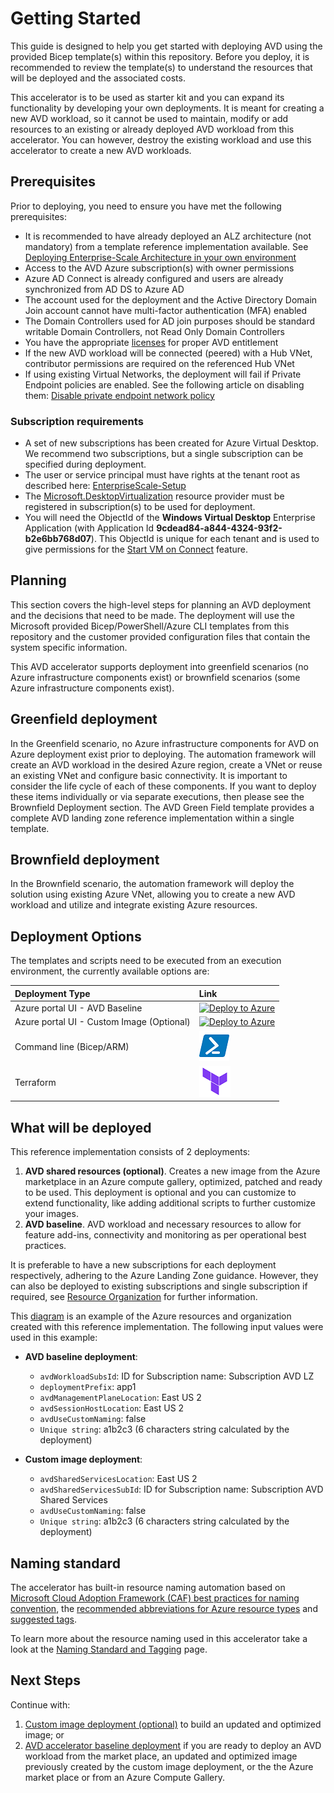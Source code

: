 # Getting Started

This guide is designed to help you get started with deploying AVD using the provided Bicep template(s) within this repository. Before you deploy, it is recommended to review the template(s) to understand the resources that will be deployed and the associated costs.

This accelerator is to be used as starter kit and you can expand its functionality by developing your own deployments. It is meant for creating a new AVD workload, so it cannot be used to maintain, modify or add resources to an existing or already deployed AVD workload from this accelerator. You can however, destroy the existing workload and use this accelerator to create a new AVD workloads.

## Prerequisites

Prior to deploying, you need to ensure you have met the following prerequisites:

- It is recommended to have already deployed an ALZ architecture (not mandatory) from a template reference implementation available. See [Deploying Enterprise-Scale Architecture in your own environment](https://github.com/Azure/Enterprise-Scale#deploying-enterprise-scale-architecture-in-your-own-environment)
- Access to the AVD Azure subscription(s) with owner permissions
- Azure AD Connect is already configured and users are already synchronized from AD DS to Azure AD
- The account used for the deployment and the Active Directory Domain Join account cannot have multi-factor authentication (MFA) enabled
- The Domain Controllers used for AD join purposes should be standard writable Domain Controllers, not Read Only Domain Controllers
- You have the appropriate [licenses](https://docs.microsoft.com/azure/virtual-desktop/prerequisites#operating-systems-and-licenses) for proper AVD entitlement
- If the new AVD workload will be connected (peered) with a Hub VNet, contributor permissions are required on the referenced Hub VNet
- If using existing Virtual Networks, the deployment will fail if Private Endpoint policies are enabled. See the following article on disabling them: [Disable private endpoint network policy](https://docs.microsoft.com/azure/private-link/disable-private-endpoint-network-policy)

### Subscription requirements

- A set of new subscriptions has been created for Azure Virtual Desktop. We recommend two subscriptions, but a single subscription can be specified during deployment.
- The user or service principal must have rights at the tenant root as described here: [EnterpriseScale-Setup](https://github.com/Azure/Enterprise-Scale/blob/main/docs/EnterpriseScale-Setup-azure.md)
- The [Microsoft.DesktopVirtualization](https://docs.microsoft.com/azure/virtual-desktop/create-host-pools-azure-marketplace?tabs=azure-portal#final-requirements) resource provider must be registered in subscription(s) to be used for deployment.
- You will need the ObjectId of the **Windows Virtual Desktop** Enterprise Application (with Application Id **9cdead84-a844-4324-93f2-b2e6bb768d07**). This ObjectId is unique for each tenant and is used to give permissions for the [Start VM on Connect](https://docs.microsoft.com/azure/virtual-desktop/start-virtual-machine-connect) feature.

## Planning

This section covers the high-level steps for planning an AVD deployment and the decisions that need to be made. The deployment will use the Microsoft provided Bicep/PowerShell/Azure CLI templates from this repository and the customer provided configuration files that contain the system specific information.

This AVD accelerator supports deployment into greenfield scenarios (no Azure infrastructure components exist) or brownfield scenarios (some Azure infrastructure components exist).

## Greenfield deployment

In the Greenfield scenario, no Azure infrastructure components for AVD on Azure deployment exist prior to deploying. The automation framework will create an AVD workload in the desired Azure region, create a VNet or reuse an existing VNet and configure basic connectivity.
It is important to consider the life cycle of each of these components. If you want to deploy these items individually or via separate executions, then please see the Brownfield Deployment section.
The AVD Green Field template provides a complete AVD landing zone reference implementation within a single template.

## Brownfield deployment

In the Brownfield scenario, the automation framework will deploy the solution using existing Azure VNet, allowing you to create a new AVD workload and utilize and integrate existing Azure resources.

## Deployment Options

The templates and scripts need to be executed from an execution environment, the currently available options are:

| Deployment Type | Link |
|:--|:--|
| Azure portal UI - AVD Baseline |[![Deploy to Azure](https://aka.ms/deploytoazurebutton)](https://portal.azure.com/#blade/Microsoft_Azure_CreateUIDef/CustomDeploymentBlade/uri/https%3A%2F%2Fraw.githubusercontent.com%2FAzure%2Favdaccelerator%2Fmain%2Fworkload%2Farm%2Fdeploy-baseline.json/uiFormDefinitionUri/https%3A%2F%2Fraw.githubusercontent.com%2FAzure%2Favdaccelerator%2Fmain%2Fworkload%2Fportal-ui%2Fportal-ui-baseline.json) |
| Azure portal UI - Custom Image (Optional) |[![Deploy to Azure](https://aka.ms/deploytoazurebutton)](https://portal.azure.com/#blade/Microsoft_Azure_CreateUIDef/CustomDeploymentBlade/uri/https%3A%2F%2Fraw.githubusercontent.com%2FAzure%2Favdaccelerator%2Fmain%2Fworkload%2Farm%2Fdeploy-custom-image.json/uiFormDefinitionUri/https%3A%2F%2Fraw.githubusercontent.com%2FAzure%2Favdaccelerator%2Fmain%2Fworkload%2Fportal-ui%2Fportal-ui-custom-image.json) |
| Command line (Bicep/ARM) |[![Powershell/Azure CLI](./icons/powershell.png)](https://github.com/Azure/avdaccelerator/blob/main/workload/bicep/readme.md) |
| Terraform |[![Terraform](./icons/terraform.png)](https://github.com/Azure/avdaccelerator/blob/main/workload/terraform/readme.md) |

<!-- ## AVD Landing Zone: Greenfield Deployment

Greenfield deployment of AVD Landing Zone is suitable if you are looking at brand new installation. By using this reference implementation, you can deploy AVD using a suggested configuration from Microsoft. You can add new configuration or modify deployed configuration to meet their very specific requirement.
-->

## What will be deployed

This reference implementation consists of 2 deployments:

1. **AVD shared resources (optional)**. Creates a new image from the Azure marketplace in an Azure compute gallery, optimized, patched and ready to be used. This deployment is optional and you can customize to extend functionality, like adding additional scripts to further customize your images.
2. **AVD baseline**. AVD workload and necessary resources to allow for feature add-ins, connectivity and monitoring as per operational best practices.

It is preferable to have a new subscriptions for each deployment respectively, adhering to the Azure Landing Zone guidance. However, they can also be deployed to existing subscriptions and single subscription if required, see [Resource Organization](https://docs.microsoft.com/azure/cloud-adoption-framework/scenarios/wvd/design-area-resource-organization) for further information.

This [diagram](/workload/docs/diagrams/avd-accelerator-resource-organization-naming.png) is an example of the Azure resources and organization created with this reference implementation. The following input values were used in this example:

- **AVD baseline deployment**:
  - `avdWorkloadSubsId`: ID for Subscription name: Subscription AVD LZ
  - `deploymentPrefix`: app1
  - `avdManagementPlaneLocation`: East US 2
  - `avdSessionHostLocation`: East US 2
  - `avdUseCustomNaming`: false
  - `Unique string`: a1b2c3 (6 characters string calculated by the deployment)

- **Custom image deployment**:
  - `avdSharedServicesLocation`: East US 2
  - `avdSharedServicesSubId`:  ID for Subscription name: Subscription AVD Shared Services
  - `avdUseCustomNaming`: false
  - `Unique string`: a1b2c3 (6 characters string calculated by the deployment)

## Naming standard

The accelerator has built-in resource naming automation based on [Microsoft Cloud Adoption Framework (CAF) best practices for naming convention](https://docs.microsoft.com/azure/cloud-adoption-framework/ready/azure-best-practices/resource-naming?WT.mc_id=Portal-Microsoft_Azure_CreateUIDef),  the [recommended abbreviations for Azure resource types](https://docs.microsoft.com/azure/cloud-adoption-framework/ready/azure-best-practices/resource-abbreviations?WT.mc_id=Portal-Microsoft_Azure_CreateUIDef) and [suggested tags](https://docs.microsoft.com/azure/cloud-adoption-framework/ready/azure-best-practices/resource-tagging#minimum-suggested-tags).

To learn more about the resource naming used in this accelerator take a look at the [Naming Standard and Tagging](./resource-naming.md) page.

## Next Steps

Continue with:

1. [Custom image deployment (optional)](./deploy-custom-image.md) to build an updated and optimized image; or
2. [AVD accelerator baseline deployment](./deploy-baseline.md) if you are ready to deploy an AVD workload from the market place, an updated and optimized image previously created by the custom image deployment, or the the Azure market place or from an Azure Compute Gallery.
